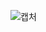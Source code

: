 
![캡처](https://user-images.githubusercontent.com/98572679/163747199-2fc97e13-be25-478c-8ec6-3940a7af3f65.PNG)

